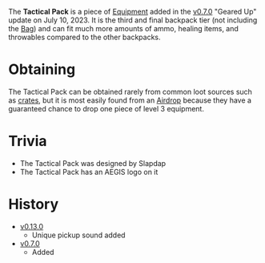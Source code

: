 The **Tactical Pack** is a piece of [Equipment](/equipment) added in the [v0.7.0](https://github.com/HasangerGames/suroi/releases/tag/v0.7.0) "Geared Up" update on July 10, 2023. It is the third and final backpack tier (not including the [Bag](/equipment/backpacks/bag)) and can fit much more amounts of ammo, healing items, and throwables compared to the other backpacks.

# Obtaining

The Tactical Pack can be obtained rarely from common loot sources such as [crates](/obstacles/crates), but it is most easily found from an [Airdrop](/obstacles/airdrops) because they have a guaranteed chance to drop one piece of level 3 equipment. 

# Trivia 

 - The Tactical Pack was designed by Slapdap
 - The Tactical Pack has an AEGIS logo on it

# History

 - [v0.13.0](https://github.com/HasangerGames/suroi/releases/tag/v0.13.0)
   - Unique pickup sound added
 - [v0.7.0](https://github.com/HasangerGames/suroi/releases/tag/v0.7.0)
   - Added
